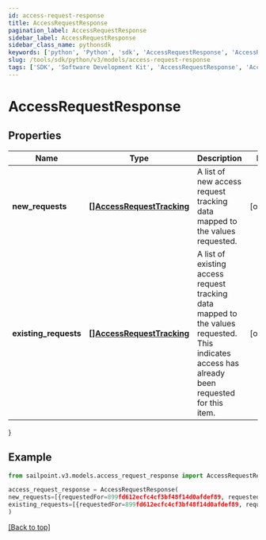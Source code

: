 ```yaml
---
id: access-request-response
title: AccessRequestResponse
pagination_label: AccessRequestResponse
sidebar_label: AccessRequestResponse
sidebar_class_name: pythonsdk
keywords: ['python', 'Python', 'sdk', 'AccessRequestResponse', 'AccessRequestResponse'] 
slug: /tools/sdk/python/v3/models/access-request-response
tags: ['SDK', 'Software Development Kit', 'AccessRequestResponse', 'AccessRequestResponse']
---
```


# AccessRequestResponse


## Properties

Name | Type | Description | Notes
------------ | ------------- | ------------- | -------------
**new_requests** | [**[]AccessRequestTracking**](access-request-tracking) | A list of new access request tracking data mapped to the values requested. | [optional] 
**existing_requests** | [**[]AccessRequestTracking**](access-request-tracking) | A list of existing access request tracking data mapped to the values requested.  This indicates access has already been requested for this item. | [optional] 
}

## Example

```python
from sailpoint.v3.models.access_request_response import AccessRequestResponse

access_request_response = AccessRequestResponse(
new_requests=[{requestedFor=899fd612ecfc4cf3bf48f14d0afdef89, requestedItemsDetails=[{type=ENTITLEMENT, id=779c6fd7171540bba1184e5946112c28}], attributesHash=-1928438224, accessRequestIds=[5d3118c518a44ec7805450d53479ccdb]}],
existing_requests=[{requestedFor=899fd612ecfc4cf3bf48f14d0afdef89, requestedItemsDetails=[{type=ROLE, id=779c6fd7171540bbc1184e5946112c28}], attributesHash=2843118224, accessRequestIds=[5d3118c518a44ec7805450d53479ccdc]}]
)

```
[[Back to top]](#) 

